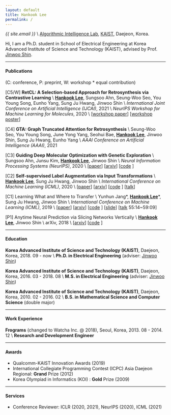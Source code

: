 ```yaml
---
layout: default
title: Hankook Lee
permalink: /
---
```


*{{ site.email }}* \\
[Algorithmic Intelligence Lab](http://alinlab.kaist.ac.kr), [KAIST](https://kaist.ac.kr/), Daejeon, Korea.

<div class="row pb-3" style="text-align: center">
<div class="col">
<a href="https://twitter.com/{{ site.twitter_username }}"><i class="fab fa-twitter fa-2x"></i></a>
<a href="https://github.com/{{ site.github_username }}"><i class="fab fa-github fa-2x"></i></a>
<a href="https://scholar.google.co.kr/citations?user=CgqswXUAAAAJ"><i class="ai ai-google-scholar fa-2x"></i></a>
</div>
</div>

Hi, I am a Ph.D. student in School of Electrical Engineering at Korea Advanced Institute of Science and Technology (KAIST), advised by Prof. [Jinwoo Shin](http://alinlab.kaist.ac.kr/shin.html).

---

#### Publications
(C: conference, P: preprint, W: workshop \* equal contribution)

[C5/W] <strong>RetCL: A Selection-based Approach for Retrosynthesis via Contrastive Learning</strong> \\
<strong><u>Hankook Lee</u></strong>, Sungsoo Ahn, Seung-Woo Seo, You Young Song, Eunho Yang, Sung Ju Hwang, Jinwoo Shin \\
*International Joint Conference on Artificial Intelligence (IJCAI)*, 2021 \\
*NeurIPS Workshop for Machine Learning for Molecules*, 2020 \\
[[workshop paper](https://ml4molecules.github.io/papers2020/ML4Molecules_2020_paper_42.pdf)]
[[workshop poster](/assets/poster_RetCL.png)]

[C4] <strong>GTA: Graph Truncated Attention for Retrosynthesis</strong> \\
Seung-Woo Seo, You Young Song, June Yong Yang, Seohui Bae, <strong><u>Hankook Lee</u></strong>, Jinwoo Shin, Sung Ju Hwang, Eunho Yang \\
*AAAI Conference on Artificial Intelligence (AAAI)*, 2021

[C3] <strong>Guiding Deep Molecular Optimization with Genetic Exploration</strong> \\
Sungsoo Ahn, Junsu Kim, <strong><u>Hankook Lee</u></strong>, Jinwoo Shin \\
*Neural Information Processing Systems (NeurIPS)*, 2020 \\
[[paper](https://papers.nips.cc/paper/2020/hash/8ba6c657b03fc7c8dd4dff8e45defcd2-Abstract.html)]
[[arxiv](https://arxiv.org/abs/2007.04897)]
[[code](https://github.com/sungsoo-ahn/genetic-expert-guided-learning) <i class="far fa-star"></i><span class="github-star" data-repo="sungsoo-ahn/genetic-expert-guided-learning"></span>]

[C2] <strong>Self-supervised Label Augmentation via Input Transformations</strong> \\
<strong><u>Hankook Lee</u></strong>, Sung Ju Hwang, Jinwoo Shin \\
*International Conference on Machine Learning (ICML)*, 2020 \\
[[paper](http://proceedings.mlr.press/v119/lee20c.html)]
[[arxiv](https://arxiv.org/abs/1910.05872)]
[[code](https://github.com/hankook/SLA) <i class="far fa-star"></i><span class="github-star" data-repo="hankook/SLA"></span>]
[[talk](https://icml.cc/virtual/2020/poster/6093)]

[C1] Learning What and Where to Transfer \\
Yunhun Jang\*, <strong><u>Hankook Lee</u></strong>\*, Sung Ju Hwang, Jinwoo Shin \\
*International Conference on Machine Learning (ICML)*, 2019 \\
[[paper](http://proceedings.mlr.press/v97/jang19b.html)]
[[arxiv](https://arxiv.org/abs/1905.05901)]
[[code](https://github.com/alinlab/L2T-ww) <i class="far fa-star"></i><span class="github-star" data-repo="alinlab/L2T-ww"></span>]
[[slide](https://icml.cc/media/Slides/icml/2019/103(13-09-00)-13-10-05-5011-learning_what_a.pdf)]
[[talk](https://slideslive.com/38917771/supervised-and-transfer-learning) 55:14~59:09]

[P1] Anytime Neural Prediction via Slicing Networks Vertically \\
<strong><u>Hankook Lee</u></strong>, Jinwoo Shin \\
arXiv, 2018 \\
[[arxiv](https://arxiv.org/abs/1807.02609)]
[[code](https://github.com/hankook/IResNeXt) <i class="far fa-star"></i><span class="github-star" data-repo="hankook/IResNeXt"></span>]

---

#### Education
<strong>Korea Advanced Institute of Science and Technology (KAIST)</strong>, Daejeon, Korea, 2018. 09 - now \\
<strong>Ph.D. in Electrical Engineering</strong> (adviser: [Jinwoo Shin](http://alinlab.kaist.ac.kr/shin.html))

<strong>Korea Advanced Institute of Science and Technology (KAIST)</strong>, Daejeon, Korea, 2016. 03 - 2018. 08 \\
<strong>M.S. in Electrical Engineering</strong> (adviser: [Jinwoo Shin](http://alinlab.kaist.ac.kr/shin.html))

<strong>Korea Advanced Institute of Science and Technology (KAIST)</strong>, Daejeon, Korea, 2010. 02 - 2016. 02 \\
<strong>B.S. in Mathematical Science and Computer Science</strong> (double major)

---

#### Work Experience
<strong>Frograms</strong> (changed to Watcha Inc. @ 2018), Seoul, Korea, 2013. 08 - 2014. 12 \\
<strong>Research and Development Engineer</strong>

---

#### Awards
- Qualcomm-KAIST Innovation Awards (2019)
- International Collegiate Programming Contest (ICPC) Asia Daejeon Regional: <strong>Grand</strong> Prize (2012)
- Korea Olympiad in Informatics (KOI) : <strong>Gold</strong> Prize (2009)

---

#### Services
- Conference Reviewer: ICLR (2020, 2021), NeurIPS (2020), ICML (2021)
